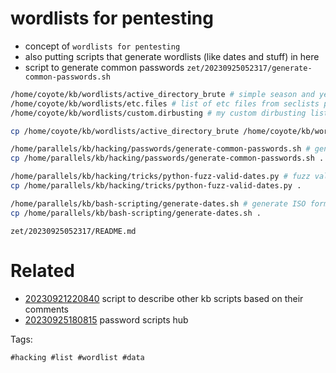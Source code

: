 # wordlists for pentesting

- concept of `wordlists for pentesting`
- also putting scripts that generate wordlists (like dates and stuff) in here
- script to generate common passwords `zet/20230925052317/generate-common-passwords.sh`

```bash
/home/coyote/kb/wordlists/active_directory_brute # simple season and year wordlist plus some simple passwords
/home/coyote/kb/wordlists/etc.files # list of etc files from seclists project. could just link to project.
/home/coyote/kb/wordlists/custom.dirbusting # my custom dirbusting list of things that sounded important and missing from existing lists

cp /home/coyote/kb/wordlists/active_directory_brute /home/coyote/kb/wordlists/etc.files /home/coyote/kb/wordlists/custom.dirbusting .

/home/parallels/kb/hacking/passwords/generate-common-passwords.sh # generate common passwords
cp /home/parallels/kb/hacking/passwords/generate-common-passwords.sh .

/home/parallels/kb/hacking/tricks/python-fuzz-valid-dates.py # fuzz valid dates
cp /home/parallels/kb/hacking/tricks/python-fuzz-valid-dates.py .

/home/parallels/kb/bash-scripting/generate-dates.sh # generate ISO format dates wordlists for the last few years
cp /home/parallels/kb/bash-scripting/generate-dates.sh .
```

` zet/20230925052317/README.md `

# Related

- [20230921220840](/zet/20230921220840/README.md) script to describe other kb scripts based on their comments
- [20230925180815](/zet/20230925180815/README.md) password scripts hub

Tags:

    #hacking #list #wordlist #data
